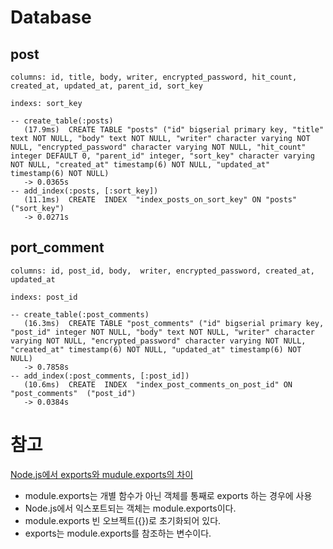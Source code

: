# Database
## post
`columns: id, title, body, writer, encrypted_password, hit_count, created_at, updated_at, parent_id, sort_key`

`indexs: sort_key`
```
-- create_table(:posts)
   (17.9ms)  CREATE TABLE "posts" ("id" bigserial primary key, "title" text NOT NULL, "body" text NOT NULL, "writer" character varying NOT NULL, "encrypted_password" character varying NOT NULL, "hit_count" integer DEFAULT 0, "parent_id" integer, "sort_key" character varying NOT NULL, "created_at" timestamp(6) NOT NULL, "updated_at" timestamp(6) NOT NULL)
   -> 0.0365s
-- add_index(:posts, [:sort_key])
   (11.1ms)  CREATE  INDEX  "index_posts_on_sort_key" ON "posts"  ("sort_key")
   -> 0.0271s
```

## port_comment
`columns: id, post_id, body,  writer, encrypted_password, created_at, updated_at`

`indexs: post_id`
```
-- create_table(:post_comments)
   (16.3ms)  CREATE TABLE "post_comments" ("id" bigserial primary key, "post_id" integer NOT NULL, "body" text NOT NULL, "writer" character varying NOT NULL, "encrypted_password" character varying NOT NULL, "created_at" timestamp(6) NOT NULL, "updated_at" timestamp(6) NOT NULL)
   -> 0.7858s
-- add_index(:post_comments, [:post_id])
   (10.6ms)  CREATE  INDEX  "index_post_comments_on_post_id" ON "post_comments"  ("post_id")
   -> 0.0384s
```

# 참고
[Node.js에서 exports와 mudule.exports의 차이](http://happinessoncode.com/2018/05/20/nodejs-exports-and-module-exports/)

- module.exports는 개별 함수가 아닌 객체를 통째로 exports 하는 경우에 사용
- Node.js에서 익스포트되는 객체는 module.exports이다.
- module.exports 빈 오브젝트({})로 초기화되어 있다.
- exports는 module.exports를 참조하는 변수이다.

